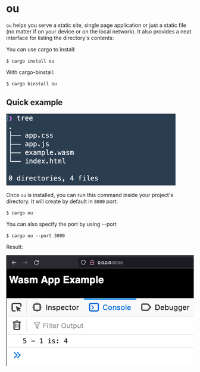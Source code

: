 # ou

`ou` helps you serve a static site, single page application or just a static file (no matter if on your device or on the local network). It also provides a neat interface for listing the directory's contents:

You can use cargo to install:

```
$ cargo install ou
```

With cargo-binstall:

```sh
$ cargo binstall ou
```

## Quick example

![Tree](resources/tree.png)

Once `ou` is installed, you can run this command inside your project's directory. It will create by default in `8000` port:

```
$ cargo ou
```

You can also specify the port by using --port

```
$ cargo ou --port 3000
```

Result:

![Result ou](resources/demo.png)
